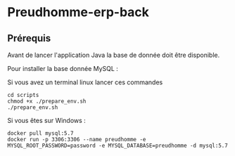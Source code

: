 # Preudhomme-erp-back

## Prérequis

Avant de lancer l'application Java la base de donnée doit être disponible.

Pour installer la base donnée MySQL : 

Si vous avez un terminal linux lancer ces commandes

```
cd scripts
chmod +x ./prepare_env.sh
./prepare_env.sh
```

Si vous êtes sur Windows : 


```
docker pull mysql:5.7
docker run -p 3306:3306 --name preudhomme -e MYSQL_ROOT_PASSWORD=password -e MYSQL_DATABASE=preudhomme -d mysql:5.7
```